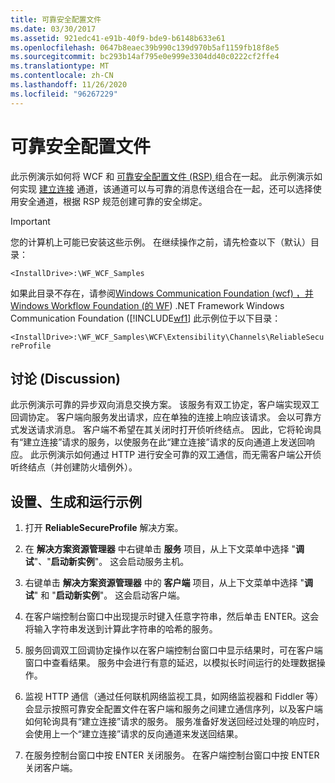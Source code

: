 ```yaml
---
title: 可靠安全配置文件
ms.date: 03/30/2017
ms.assetid: 921edc41-e91b-40f9-bde9-b6148b633e61
ms.openlocfilehash: 0647b8eaec39b990c139d970b5af1159fb18f8e5
ms.sourcegitcommit: bc293b14af795e0e999e3304dd40c0222cf2ffe4
ms.translationtype: MT
ms.contentlocale: zh-CN
ms.lasthandoff: 11/26/2020
ms.locfileid: "96267229"
---
```

# <a name="reliable-secure-profile"></a>可靠安全配置文件

此示例演示如何将 WCF 和 [可靠安全配置文件 (RSP) ](http://www.ws-i.org/Profiles/ReliableSecureProfile-1.0.html)组合在一起。 此示例演示如何实现 [建立连接](http://docs.oasis-open.org/ws-rx/wsmc/200702/wsmc-1.0-spec-cs-01.pdf) 通道，该通道可以与可靠的消息传送组合在一起，还可以选择使用安全通道，根据 RSP 规范创建可靠的安全绑定。  
  
> [!IMPORTANT]
> 您的计算机上可能已安装这些示例。 在继续操作之前，请先检查以下（默认）目录：  
>
> `<InstallDrive>:\WF_WCF_Samples`  
>
> 如果此目录不存在，请参阅[Windows Communication Foundation (wcf) ，并 Windows Workflow Foundation (的 WF](https://www.microsoft.com/download/details.aspx?id=21459)) .NET Framework Windows Communication Foundation ([!INCLUDE[wf1](../../../../includes/wf1-md.md)] 此示例位于以下目录：  
>
> `<InstallDrive>:\WF_WCF_Samples\WCF\Extensibility\Channels\ReliableSecureProfile`  
  
## <a name="discussion"></a>讨论 (Discussion)  

 此示例演示可靠的异步双向消息交换方案。 该服务有双工协定，客户端实现双工回调协定。 客户端向服务发出请求，应在单独的连接上响应该请求。 会以可靠方式发送请求消息。 客户端不希望在其关闭时打开侦听终结点。 因此，它将轮询具有“建立连接”请求的服务，以使服务在此“建立连接”请求的反向通道上发送回响应。 此示例演示如何通过 HTTP 进行安全可靠的双工通信，而无需客户端公开侦听终结点（并创建防火墙例外）。  
  
## <a name="to-set-up-build-and-run-the-sample"></a>设置、生成和运行示例  
  
1. 打开 **ReliableSecureProfile** 解决方案。  
  
2. 在 **解决方案资源管理器** 中右键单击 **服务** 项目，从上下文菜单中选择 "**调试**"、"**启动新实例**"。 这会启动服务主机。  
  
3. 右键单击 **解决方案资源管理器** 中的 **客户端** 项目，从上下文菜单中选择 "**调试**" 和 "**启动新实例**"。 这会启动客户端。  
  
4. 在客户端控制台窗口中出现提示时键入任意字符串，然后单击 ENTER。这会将输入字符串发送到计算此字符串的哈希的服务。  
  
5. 服务回调双工回调协定操作以在客户端控制台窗口中显示结果时，可在客户端窗口中查看结果。 服务中会进行有意的延迟，以模拟长时间运行的处理数据操作。  
  
6. 监视 HTTP 通信（通过任何联机网络监视工具，如网络监视器和 Fiddler 等）会显示按照可靠安全配置文件在客户端和服务之间建立通信序列，以及客户端如何轮询具有“建立连接”请求的服务。 服务准备好发送回经过处理的响应时，会使用上一个“建立连接”请求的反向通道来发送回结果。  
  
7. 在服务控制台窗口中按 ENTER 关闭服务。 在客户端控制台窗口中按 ENTER 关闭客户端。
